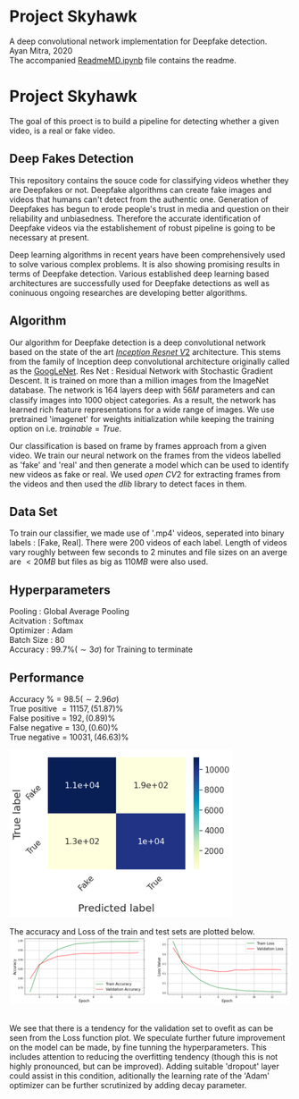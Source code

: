 # Project Skyhawk
A deep convolutional network implementation for Deepfake detection.<br>
Ayan Mitra, 2020 <br>
The accompanied [ReadmeMD.ipynb](https://github.com/am610/DeepFake/blob/main/ReadmeMD.ipynb) file contains the readme.

# Project Skyhawk

The goal of this proect is to build a pipeline for detecting whether a  given video, is a real or fake video. 


## Deep Fakes Detection
This repository contains the souce code for classifying videos whether they are Deepfakes or not. Deepfake algorithms can create fake images and videos that humans can't detect from the authentic one. Generation of Deepfakes has begun to erode people's trust in media and question on their reliability and unbiasedness. Therefore the accurate identification of Deepfake videos via the establishement of robust pipeline is going to be necessary at present. 

 Deep learning algorithms in recent years have been comprehensively used to solve various complex problems. It is also showing promising results in terms of Deepfake detection.  Various established deep learning based architectures are successfully used for Deepfake detections as well as coninuous ongoing researches are developing better algorithms.  

 

## Algorithm
Our algorithm for Deepfake detection is a deep convolutional network based on the state of the art    <a href="https://arxiv.org/pdf/1602.07261.pdf">$Inception$ $Resnet$ $V2$</a> architecture.    This stems from the family of Inception deep convolutional architecture originally called as the <a href="https://arxiv.org/abs/1409.4842">GoogLeNet</a>.  Res Net : Residual Network with Stochastic Gradient Descent. It is trained on more than a million images from the ImageNet database. The network is $164$ layers deep with  $56$𝑀  parameters and can classify images into $1000$ object categories. As a result, the network has learned rich feature representations for a wide range of images. We use pretrained 'imagenet' for weights initialization while keeping the training option on i.e. $trainable=True$. 

Our classification is based on frame by frames approach from a given video. We train our neural network on the frames from the videos labelled as 'fake' and 'real' and then generate a model which can be used to identify new videos as fake or real. 
We used $open\ CV2$ for extracting frames from the videos and then used the $dlib$ library to detect faces in them. 

## Data Set


To train our classifier, we made use of '.mp4' videos, seperated into binary labels : [Fake, Real]. There were $200$ videos of each label.  Length of videos vary roughly between few seconds to $2$ minutes and file sizes on an averge are $<20 MB$ but  files as big as $110 MB$ were also used.  

##  Hyperparameters   
Pooling      : Global Average Pooling<br>
Acitvation : Softmax<br>
Optimizer : Adam<br>
Batch Size : $80$<br>
Accuracy   : $99.7\%(\sim 3 \sigma)$ for Training to terminate 

## Performance

 Accuracy $\%$ = $98.5 (\sim 2.96\sigma)$<br>
True positive $= 11157 , (51.87)\%$ <br>
False positive = $192 , (0.89)\%$ <br>
False negative = $130 , (0.60)\%$ <br>
True negative = $10031 , (46.63)\%$




<img src="confusion.png" width="400" />

<br>

The accuracy and Loss of the train and test sets are plotted below. 
<img src="loss2.png" width="1000" />

<br>
We see that there is a tendency for the validation set to ovefit as can be seen from the Loss function plot. We speculate further future improvement on the model can be made, by fine tunning the hyperparameters. This includes attention to reducing the overfitting tendency (though this is not highly pronounced, but can be improved). Adding suitable 'dropout' layer could assist in this condition, aditionally the learning rate of the 'Adam' optimizer can be further scrutinized by adding decay parameter.  

